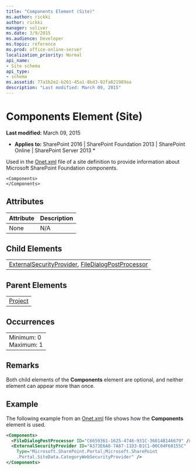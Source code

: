 ```yaml
---
title: "Components Element (Site)"
ms.author: rickki
author: rickki
manager: soliver
ms.date: 3/9/2015
ms.audience: Developer
ms.topic: reference
ms.prod: office-online-server
localization_priority: Normal
api_name:
- Site schema
api_type:
- schema
ms.assetid: 77a1b2e2-b261-45a1-8bd3-92fa821989aa
description: "Last modified: March 09, 2015"
---
```


# Components Element (Site)

 **Last modified:** March 09, 2015 
  
 * **Applies to:** SharePoint 2016 | SharePoint Foundation 2013 | SharePoint Online | SharePoint Server 2013 * 
  
Used in the [Onet.xml](http://msdn.microsoft.com/library/b99d6657-d9ae-4135-a43c-c58cdfcdc6c1%28Office.15%29.aspx) file of a site definition to provide information about Microsoft SharePoint Foundation components. 
  
```
<Components>
</Components>
```

## Attributes

|**Attribute**|**Description**|
|:-----|:-----|
|None  <br/> |N/A  <br/> |
   
## Child Elements

||
|:-----|
|[ExternalSecurityProvider](externalsecurityprovider-element-site.md), [FileDialogPostProcessor](filedialogpostprocessor-element-site.md)|
   
## Parent Elements

||
|:-----|
|[Project](project-element-site.md)|
   
## Occurrences

||
|:-----|
|Minimum: 0  <br/> Maximum: 1  <br/> |
   
## Remarks

Both child elements of the **Components** element are optional, and neither element can appear more than once. 
  
## Example

The following example from an [Onet.xml](http://msdn.microsoft.com/library/b99d6657-d9ae-4135-a43c-c58cdfcdc6c1%28Office.15%29.aspx) file shows how the **Components** element is used. 
  
```XML
<Components>
  <FileDialogPostProcessor ID="C6659361-1625-4746-931C-36014B146679" />
  <ExternalSecurityProvider ID="A373E6A8-7A87-11D3-B1C1-00C04F68155C" 
    Type="Microsoft.SharePoint.Portal;Microsoft.SharePoint
    .Portal.SiteData.CategoryWebSecurityProvider" />
</Components>
```



